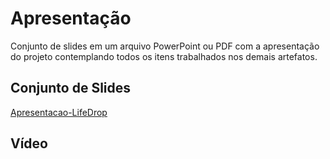 # Apresentação

Conjunto de slides em um arquivo PowerPoint ou PDF com a apresentação do projeto contemplando todos os itens trabalhados nos demais artefatos.


## Conjunto de Slides

[Apresentacao-LifeDrop](https://github.com/ICEI-PUC-Minas-PMV-ADS/pmv-ads-2023-2-e2-proj-int-t6-lifedrop/files/13602831/Apresentacao-LifeDrop.pdf)

## Vídeo 
